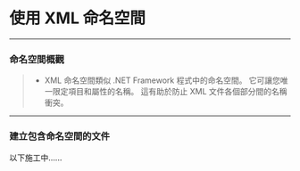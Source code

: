 ﻿# 使用 XML 命名空間
----
### 命名空間概觀
>* XML 命名空間類似 .NET Framework 程式中的命名空間。 它可讓您唯一限定項目和屬性的名稱。 這有助於防止 XML 文件各個部分間的名稱衝突。
----
### 建立包含命名空間的文件

以下施工中......